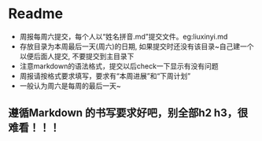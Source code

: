 # Readme
+ 周报每周六提交，每个人以“姓名拼音.md”提交文件。eg:liuxinyi.md
+ 存放目录为本周最后一天(周六)的日期, 如果提交时还没有该目录~自己建一个以便后面人提交, 不要提交到主目录下
+ 注意markdown的语法格式，提交以后check一下显示有没有问题
+ 周报请按格式要求填写，要求有“本周进展”和“下周计划”
+ 一般认为周六是每周的最后一天~
## 遵循Markdown 的书写要求好吧，别全部h2 h3，很难看！！！
